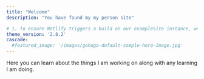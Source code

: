```yaml
---
title: "Welcome"
description: "You have found my my person site"

# 1. To ensure Netlify triggers a build on our exampleSite instance, we need to change a file in the exampleSite directory.
theme_version: '2.8.2'
cascade:
  #featured_image: '/images/gohugo-default-sample-hero-image.jpg'
---
```

Here you can learn about the things I am working on along with any learning I am doing.
